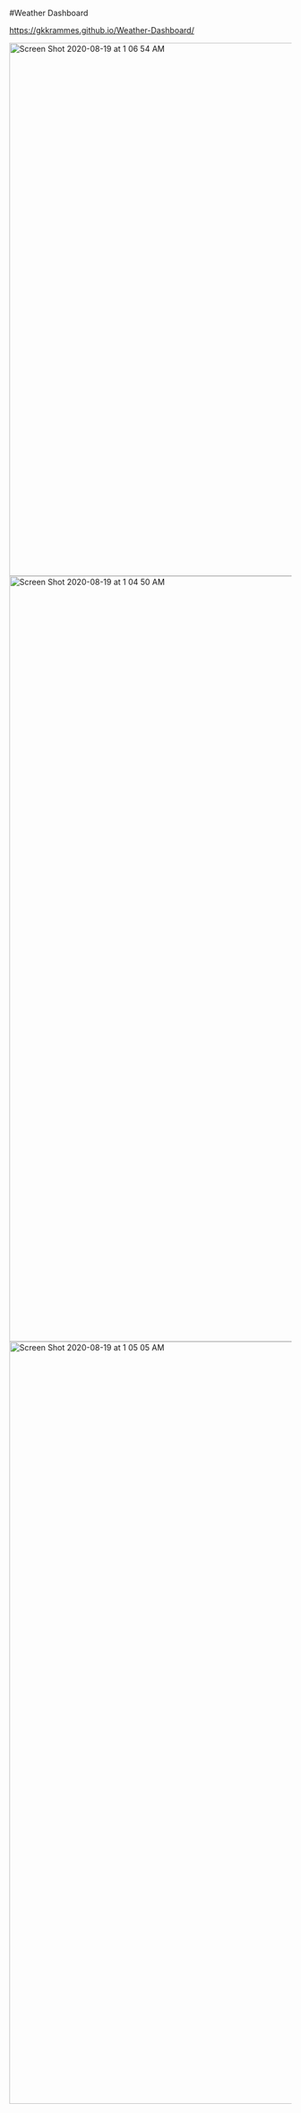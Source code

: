 #Weather Dashboard

https://gkkrammes.github.io/Weather-Dashboard/

<img width="952" alt="Screen Shot 2020-08-19 at 1 06 54 AM" src="https://user-images.githubusercontent.com/64510752/90594437-6f8d8880-e1b8-11ea-8925-546f01684871.png">
<img width="1367" alt="Screen Shot 2020-08-19 at 1 04 50 AM" src="https://user-images.githubusercontent.com/64510752/90594447-73210f80-e1b8-11ea-988f-58bb6a91facb.png">
<img width="1361" alt="Screen Shot 2020-08-19 at 1 05 05 AM" src="https://user-images.githubusercontent.com/64510752/90594451-74523c80-e1b8-11ea-8567-1b2d2e9c8aa0.png">
